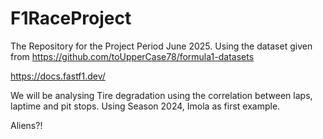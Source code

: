 # F1RaceProject
The Repository for the Project Period June 2025.
Using the dataset given from https://github.com/toUpperCase78/formula1-datasets


https://docs.fastf1.dev/

We will be analysing Tire degradation using the correlation between laps, laptime and pit stops. Using Season 2024, Imola as first example.

Aliens?!
